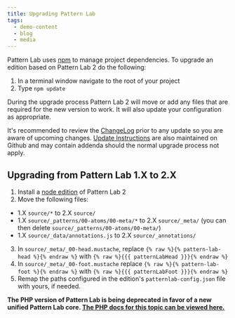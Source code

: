 ```yaml
---
title: Upgrading Pattern Lab
tags:
  - demo-content
  - blog
  - media
---
```


Pattern Lab uses [npm](https://www.npmjs.com/) to manage project dependencies. To upgrade an edition based on Pattern Lab 2 do the following:

1. In a terminal window navigate to the root of your project
2. Type `npm update`

During the upgrade process Pattern Lab 2 will move or add any files that are required for the new version to work. It will also update your configuration as appropriate.

It's recommended to review the [ChangeLog](https://github.com/pattern-lab/patternlab-node/wiki/ChangeLog) prior to any update so you are aware of upcoming changes. [Update Instructions](https://github.com/pattern-lab/patternlab-node/wiki/Upgrading) are also maintained on Github and may contain addenda should the normal upgrade process not apply.

## Upgrading from Pattern Lab 1.X to 2.X

1. Install a [node edition](https://github.com/pattern-lab?utf8=%E2%9C%93&query=edition-node) of Pattern Lab 2
2. Move the following files:

- 1.X `source/*` to 2.X `source/`
- 1.X `source/_patterns/00-atoms/00-meta/*` to 2.X `source/_meta/` (you can then delete `source/_patterns/00-atoms/00-meta/`)
- 1.X `source/_data/annotations.js` to 2.X `source/_annotations/`

3. In `source/_meta/_00-head.mustache`, replace `{% raw %}{% pattern-lab-head %}{% endraw %}` with `{% raw %}{{{ patternLabHead }}}{% endraw %}`
4. In `source/_meta/_00-foot.mustache` replace `{% raw %}{% pattern-lab-foot %}{% endraw %}` with `{% raw %}{{{ patternLabFoot }}}{% endraw %}`
5. Remap the paths configured in the edition's `patternlab-config.json` file with yours, if needed.

<strong>The PHP version of Pattern Lab is being deprecated in favor of a new unified Pattern Lab core. <a href='./php/upgrading'>The PHP docs for this topic can be viewed here.</a></strong>
